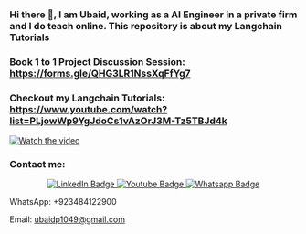 ### Hi there 👋, I am Ubaid, working as a AI Engineer in a private firm and I do teach online. This repository is about my Langchain Tutorials

### Book 1 to 1 Project Discussion Session: https://forms.gle/QHG3LR1NssXqFfYg7

### Checkout my Langchain Tutorials: https://www.youtube.com/watch?list=PLjowWp9YgJdoCs1vAzOrJ3M-Tz5TBJd4k

[![Watch the video](https://img.youtube.com/vi/bsQbG7KGnKU/0.jpg)](https://www.youtube.com/watch?v=bsQbG7KGnKU&list=PLjowWp9YgJdoCs1vAzOrJ3M-Tz5TBJd4k)

### Contact me:

<div id="header" align="center">
  <div id="badges">
    <a href="https://www.linkedin.com/in/ubaidahmadceh/">
      <img src="https://img.shields.io/badge/LinkedIn-blue?style=for-the-badge&logo=linkedin&logoColor=white" alt="LinkedIn Badge"/>
    </a>
    <a href="https://www.youtube.com/channel/UCtIKyejnNPYaEXB5sgYADlg">
      <img src="https://img.shields.io/badge/YouTube-red?style=for-the-badge&logo=youtube&logoColor=white" alt="Youtube Badge"/>
    </a>
    <a href="https://wa.me/923484122900">
      <img src="https://img.shields.io/badge/Whatsapp-darkgreen?style=for-the-badge&logo=whatsapp&logoColor=white" alt="Whatsapp Badge"/>
    </a>
  </div>
</div>

WhatsApp: +923484122900

Email: ubaidp1049@gmail.com

